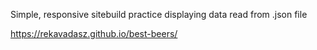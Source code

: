 Simple, responsive sitebuild practice displaying data read from .json file

https://rekavadasz.github.io/best-beers/




